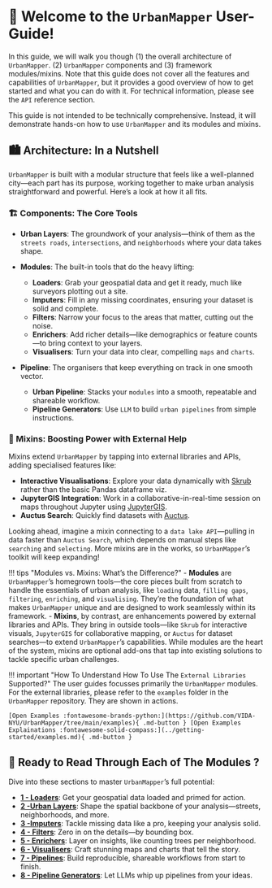 # 🌇 Welcome to the `UrbanMapper` User-Guide!

In this guide, we will walk you though (1) the overall architecture of `UrbanMapper`.  (2) `UrbanMapper` components and (3) framework
modules/mixins. Note that this guide does not cover all the features and capabilities of `UrbanMapper`, but it provides a good overview of how to get started
and what you can do with it. For technical information, please see the `API` reference section.

This guide is not intended to be technically comprehensive. Instead, it will demonstrate hands-on how to use `UrbanMapper`
and its modules and mixins.

## 🏙️ Architecture: In a Nutshell

`UrbanMapper` is built with a modular structure that feels like a well-planned city—each part has its purpose, working
together to make urban analysis straightforward and powerful. Here’s a look at how it all fits.

### 🏗️ Components: The Core Tools

- **Urban Layers**: The groundwork of your analysis—think of them as the `streets roads`, `intersections`, and `neighborhoods` where
  your data takes shape.

- **Modules**: The built-in tools that do the heavy lifting:
    - **Loaders**: Grab your geospatial data and get it ready, much like surveyors plotting out a site.
    - **Imputers**: Fill in any missing coordinates, ensuring your dataset is solid and complete.
    - **Filters**: Narrow your focus to the areas that matter, cutting out the noise.
    - **Enrichers**: Add richer details—like demographics or feature counts—to bring context to your layers.
    - **Visualisers**: Turn your data into clear, compelling `maps` and `charts`.
- **Pipeline**: The organisers that keep everything on track in one smooth vector.
    - **Urban Pipeline**: Stacks your `modules` into a smooth, repeatable and shareable workflow.
    - **Pipeline Generators**: Use `LLM` to build `urban pipelines` from simple instructions.

### 🔗 Mixins: Boosting Power with External Help

Mixins extend `UrbanMapper` by tapping into external libraries and APIs, adding specialised features like:

- **Interactive Visualisations**: Explore your data dynamically with [Skrub](https://skrub-data.org/) rather than the basic Pandas dataframe viz.
- **JupyterGIS Integration**: Work in a collaborative-in-real-time session on maps throughout Jupyter using [JupyterGIS](https://github.com/geojupyter/jupytergis).
- **Auctus Search**: Quickly find datasets with [Auctus](https://auctus.vida-nyu.org/).

Looking ahead, imagine a mixin connecting to a `data lake API`—pulling in data faster than `Auctus Search`, which depends on
manual steps like `searching` and `selecting`. More mixins are in the works, so `UrbanMapper`’s toolkit will keep expanding!

!!! tips "Modules vs. Mixins: What’s the Difference?"
      - **Modules** are `UrbanMapper`’s homegrown tools—the core pieces built from scratch to handle the essentials of urban analysis, like `loading` data, `filling gaps`, `filtering`, `enriching`, and `visualising`. They’re the foundation of what makes `UrbanMapper` unique and are designed to work seamlessly within its framework.
      - **Mixins**, by contrast, are enhancements powered by external libraries and APIs. They bring in outside tools—like `Skrub` for interactive visuals, `JupyterGIS` for collaborative mapping, or `Auctus` for dataset searches—to extend `UrbanMapper`’s capabilities. While modules are the heart of the system, mixins are optional add-ons that tap into existing solutions to tackle specific urban challenges.


!!! important "How To Understand How To Use The `External Libraries` Supported?"
    The user guides focusses primarily the `UrbanMapper` modules. For the external libraries,
    please refer to the `examples` folder in the `UrbanMapper` repository. They are shown in actions.

    [Open Examples :fontawesome-brands-python:](https://github.com/VIDA-NYU/UrbanMapper/tree/main/examples){ .md-button } [Open Examples Explainations :fontawesome-solid-compass:](../getting-started/examples.md){ .md-button }

## 🚀 Ready to Read Through Each of The Modules ?

Dive into these sections to master `UrbanMapper`’s full potential:

- **[1 - Loaders](loaders.md)**: Get your geospatial data loaded and primed for action.
- **[2 -Urban Layers](urban-layers.md)**: Shape the spatial backbone of your analysis—streets, neighborhoods, and more.
- **[3 -Imputers](imputers.md)**: Tackle missing data like a pro, keeping your analysis solid.
- **[4 - Filters](filters.md)**: Zero in on the details—by bounding box.
- **[5 - Enrichers](enrichers.md)**: Layer on insights, like counting trees per neighborhood.
- **[6 - Visualisers](visualisers.md)**: Craft stunning maps and charts that tell the story.
- **[7 - Pipelines](pipelines.md)**: Build reproducible, shareable workflows from start to finish.
- **[8 - Pipeline Generators](pipeline-generators.md)**: Let LLMs whip up pipelines from your ideas.
